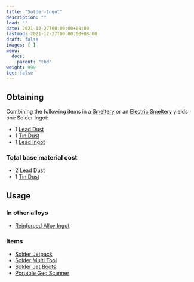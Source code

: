 ```yaml
---
title: "Solder-Ingot"
description: ""
lead: ""
date: 2021-12-27T00:00:00+08:00
lastmod: 2021-12-27T00:00:00+08:00
draft: false
images: [ ]
menu:
  docs:
    parent: "tbd"
weight: 999
toc: false
---
```


## Obtaining

Combining the following items in a [Smeltery](/docs/slimefun/smeltery) or an [Electric Smeltery](/docs/slimefun/electric-smeltery) yields one Solder Ingot:

* 1 [Lead Dust](/docs/slimefun/lead-dust)
* 1 [Tin Dust](/docs/slimefun/tin-dust)
* 1 [Lead Ingot](/docs/slimefun/lead-ingot)

### Total base material cost

* 2 [Lead Dust](/docs/slimefun/lead-dust)
* 1 [Tin Dust](/docs/slimefun/tin-dust)

## Usage

### In other alloys

* [Reinforced Alloy Ingot](/docs/slimefun/reinforced-alloy-ingot)

### Items

* [Solder Jetpack](/docs/slimefun/jetpacks)
* [Solder Multi Tool](/docs/slimefun/multi-tools)
* [Solder Jet Boots](/docs/slimefun/jet-boots)
* [Portable Geo Scanner](/docs/slimefun/portable-geo-scanner)
